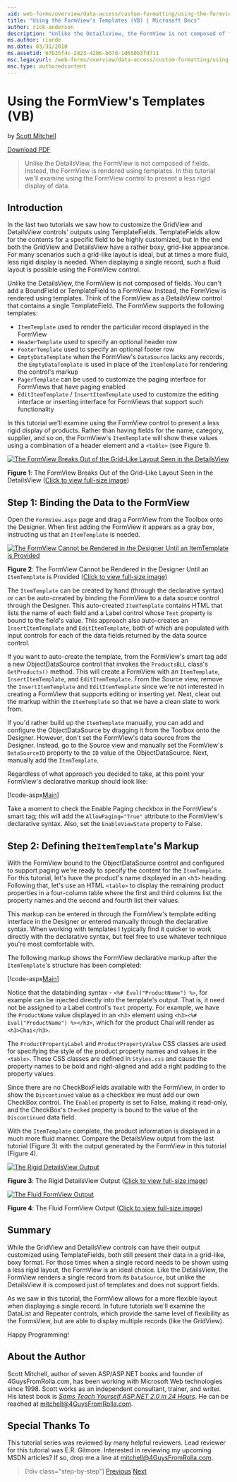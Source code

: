 ```yaml
---
uid: web-forms/overview/data-access/custom-formatting/using-the-formview-s-templates-vb
title: "Using the FormView's Templates (VB) | Microsoft Docs"
author: rick-anderson
description: "Unlike the DetailsView, the FormView is not composed of fields. Instead, the FormView is rendered using templates. In this tutorial we'll examine using the F... (VB)"
ms.author: riande
ms.date: 03/31/2010
ms.assetid: 67b25f4c-2823-42b6-b07d-1d650b3fd711
msc.legacyurl: /web-forms/overview/data-access/custom-formatting/using-the-formview-s-templates-vb
msc.type: authoredcontent
---
```

# Using the FormView's Templates (VB)

by [Scott Mitchell](https://twitter.com/ScottOnWriting)

[Download PDF](using-the-formview-s-templates-vb/_static/datatutorial14vb1.pdf)

> Unlike the DetailsView, the FormView is not composed of fields. Instead, the FormView is rendered using templates. In this tutorial we'll examine using the FormView control to present a less rigid display of data.

## Introduction

In the last two tutorials we saw how to customize the GridView and DetailsView controls' outputs using TemplateFields. TemplateFields allow for the contents for a specific field to be highly customized, but in the end both the GridView and DetailsView have a rather boxy, grid-like appearance. For many scenarios such a grid-like layout is ideal, but at times a more fluid, less rigid display is needed. When displaying a single record, such a fluid layout is possible using the FormView control.

Unlike the DetailsView, the FormView is not composed of fields. You can't add a BoundField or TemplateField to a FormView. Instead, the FormView is rendered using templates. Think of the FormView as a DetailsView control that contains a single TemplateField. The FormView supports the following templates:

- `ItemTemplate` used to render the particular record displayed in the FormView
- `HeaderTemplate` used to specify an optional header row
- `FooterTemplate` used to specify an optional footer row
- `EmptyDataTemplate` when the FormView's `DataSource` lacks any records, the `EmptyDataTemplate` is used in place of the `ItemTemplate` for rendering the control's markup
- `PagerTemplate` can be used to customize the paging interface for FormViews that have paging enabled
- `EditItemTemplate` / `InsertItemTemplate` used to customize the editing interface or inserting interface for FormViews that support such functionality

In this tutorial we'll examine using the FormView control to present a less rigid display of products. Rather than having fields for the name, category, supplier, and so on, the FormView's `ItemTemplate` will show these values using a combination of a header element and a `<table>` (see Figure 1).

[![The FormView Breaks Out of the Grid-Like Layout Seen in the DetailsView](using-the-formview-s-templates-vb/_static/image2.png)](using-the-formview-s-templates-vb/_static/image1.png)

**Figure 1**: The FormView Breaks Out of the Grid-Like Layout Seen in the DetailsView ([Click to view full-size image](using-the-formview-s-templates-vb/_static/image3.png))

## Step 1: Binding the Data to the FormView

Open the `FormView.aspx` page and drag a FormView from the Toolbox onto the Designer. When first adding the FormView it appears as a gray box, instructing us that an `ItemTemplate` is needed.

[![The FormView Cannot be Rendered in the Designer Until an ItemTemplate is Provided](using-the-formview-s-templates-vb/_static/image5.png)](using-the-formview-s-templates-vb/_static/image4.png)

**Figure 2**: The FormView Cannot be Rendered in the Designer Until an `ItemTemplate` is Provided ([Click to view full-size image](using-the-formview-s-templates-vb/_static/image6.png))

The `ItemTemplate` can be created by hand (through the declarative syntax) or can be auto-created by binding the FormView to a data source control through the Designer. This auto-created `ItemTemplate` contains HTML that lists the name of each field and a Label control whose `Text` property is bound to the field's value. This approach also auto-creates an `InsertItemTemplate` and `EditItemTemplate`, both of which are populated with input controls for each of the data fields returned by the data source control.

If you want to auto-create the template, from the FormView's smart tag add a new ObjectDataSource control that invokes the `ProductsBLL` class's `GetProducts()` method. This will create a FormView with an `ItemTemplate`, `InsertItemTemplate`, and `EditItemTemplate`. From the Source view, remove the `InsertItemTemplate` and `EditItemTemplate` since we're not interested in creating a FormView that supports editing or inserting yet. Next, clear out the markup within the `ItemTemplate` so that we have a clean slate to work from.

If you'd rather build up the `ItemTemplate` manually, you can add and configure the ObjectDataSource by dragging it from the Toolbox onto the Designer. However, don't set the FormView's data source from the Designer. Instead, go to the Source view and manually set the FormView's `DataSourceID` property to the `ID` value of the ObjectDataSource. Next, manually add the `ItemTemplate`.

Regardless of what approach you decided to take, at this point your FormView's declarative markup should look like:

[!code-aspx[Main](using-the-formview-s-templates-vb/samples/sample1.aspx)]

Take a moment to check the Enable Paging checkbox in the FormView's smart tag; this will add the `AllowPaging="True"` attribute to the FormView's declarative syntax. Also, set the `EnableViewState` property to False.

## Step 2: Defining the`ItemTemplate`'s Markup

With the FormView bound to the ObjectDataSource control and configured to support paging we're ready to specify the content for the `ItemTemplate`. For this tutorial, let's have the product's name displayed in an `<h3>` heading. Following that, let's use an HTML `<table>` to display the remaining product properties in a four-column table where the first and third columns list the property names and the second and fourth list their values.

This markup can be entered in through the FormView's template editing interface in the Designer or entered manually through the declarative syntax. When working with templates I typically find it quicker to work directly with the declarative syntax, but feel free to use whatever technique you're most comfortable with.

The following markup shows the FormView declarative markup after the `ItemTemplate`'s structure has been completed:

[!code-aspx[Main](using-the-formview-s-templates-vb/samples/sample2.aspx)]

Notice that the databinding syntax - `<%# Eval("ProductName") %>`, for example can be injected directly into the template's output. That is, it need not be assigned to a Label control's `Text` property. For example, we have the `ProductName` value displayed in an `<h3>` element using `<h3><%# Eval("ProductName") %></h3>`, which for the product Chai will render as `<h3>Chai</h3>`.

The `ProductPropertyLabel` and `ProductPropertyValue` CSS classes are used for specifying the style of the product property names and values in the `<table>`. These CSS classes are defined in `Styles.css` and cause the property names to be bold and right-aligned and add a right padding to the property values.

Since there are no CheckBoxFields available with the FormView, in order to show the `Discontinued` value as a checkbox we must add our own CheckBox control. The `Enabled` property is set to False, making it read-only, and the CheckBox's `Checked` property is bound to the value of the `Discontinued` data field.

With the `ItemTemplate` complete, the product information is displayed in a much more fluid manner. Compare the DetailsView output from the last tutorial (Figure 3) with the output generated by the FormView in this tutorial (Figure 4).

[![The Rigid DetailsView Output](using-the-formview-s-templates-vb/_static/image8.png)](using-the-formview-s-templates-vb/_static/image7.png)

**Figure 3**: The Rigid DetailsView Output ([Click to view full-size image](using-the-formview-s-templates-vb/_static/image9.png))

[![The Fluid FormView Output](using-the-formview-s-templates-vb/_static/image11.png)](using-the-formview-s-templates-vb/_static/image10.png)

**Figure 4**: The Fluid FormView Output ([Click to view full-size image](using-the-formview-s-templates-vb/_static/image12.png))

## Summary

While the GridView and DetailsView controls can have their output customized using TemplateFields, both still present their data in a grid-like, boxy format. For those times when a single record needs to be shown using a less rigid layout, the FormView is an ideal choice. Like the DetailsView, the FormView renders a single record from its `DataSource`, but unlike the DetailsView it is composed just of templates and does not support fields.

As we saw in this tutorial, the FormView allows for a more flexible layout when displaying a single record. In future tutorials we'll examine the DataList and Repeater controls, which provide the same level of flexibility as the FormsView, but are able to display multiple records (like the GridView).

Happy Programming!

## About the Author

Scott Mitchell, author of seven ASP/ASP.NET books and founder of 4GuysFromRolla.com, has been working with Microsoft Web technologies since 1998. Scott works as an independent consultant, trainer, and writer. His latest book is [_Sams Teach Yourself ASP.NET 2.0 in 24 Hours_](https://www.amazon.com/exec/obidos/ASIN/0672327384/4guysfromrollaco). He can be reached at mitchell@4GuysFromRolla.com.

## Special Thanks To

This tutorial series was reviewed by many helpful reviewers. Lead reviewer for this tutorial was E.R. Gilmore. Interested in reviewing my upcoming MSDN articles? If so, drop me a line at mitchell@4GuysFromRolla.com.

> [!div class="step-by-step"]
> [Previous](using-templatefields-in-the-detailsview-control-vb.md)
> [Next](displaying-summary-information-in-the-gridview-s-footer-vb.md)
